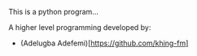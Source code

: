 This is a python program...

A higher level programming developed by:
* (Adelugba Adefemi)[https://github.com/khing-fm]
